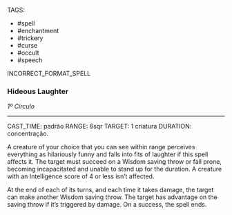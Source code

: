 TAGS:
- #spell
- #enchantment
- #trickery
- #curse
- #occult
- #speech

INCORRECT_FORMAT_SPELL
### Hideous Laughter
*1º Círculo*
___
CAST_TIME: padrão
RANGE: 6sqr
TARGET: 1 criatura
DURATION: concentração.

A creature of your choice that you can see within range perceives everything as hilariously funny and falls into fits of laughter if this spell affects it. The target must succeed on a Wisdom saving throw or fall prone, becoming incapacitated and unable to stand up for the duration. A creature with an Intelligence score of 4 or less isn’t affected.  
  
At the end of each of its turns, and each time it takes damage, the target can make another Wisdom saving throw. The target has advantage on the saving throw if it’s triggered by damage. On a success, the spell ends.
